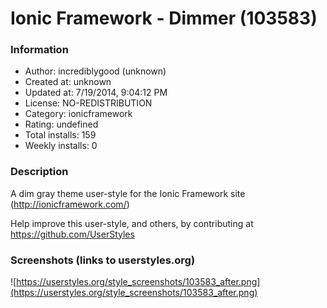 # Ionic Framework - Dimmer (103583)

### Information
- Author: incrediblygood (unknown)
- Created at: unknown
- Updated at: 7/19/2014, 9:04:12 PM
- License: NO-REDISTRIBUTION
- Category: ionicframework
- Rating: undefined
- Total installs: 159
- Weekly installs: 0


### Description
A dim gray theme user-style for the Ionic Framework site (http://ionicframework.com/)

Help improve this user-style, and others, by contributing at https://github.com/UserStyles


### Screenshots (links to userstyles.org)
![https://userstyles.org/style_screenshots/103583_after.png](https://userstyles.org/style_screenshots/103583_after.png)



